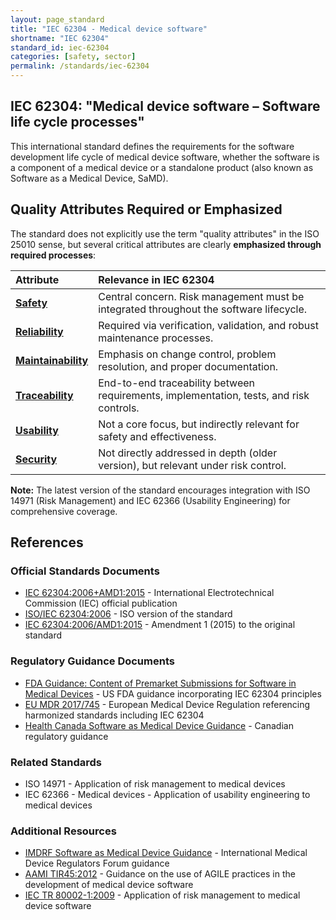 ```yaml
---
layout: page_standard
title: "IEC 62304 - Medical device software"
shortname: "IEC 62304"
standard_id: iec-62304
categories: [safety, sector]
permalink: /standards/iec-62304
---
```


## IEC 62304: "Medical device software – Software life cycle processes"

This international standard defines the requirements for the software development life cycle of medical device software, whether the software is a component of a medical device or a standalone product (also known as Software as a Medical Device, SaMD).

## Quality Attributes Required or Emphasized

The standard does not explicitly use the term "quality attributes" in the ISO 25010 sense, but several critical attributes are clearly **emphasized through required processes**:

| Attribute | Relevance in IEC 62304 |
|:--- |:--- |
| **[Safety](/qualities/safety)** | Central concern. Risk management must be integrated throughout the software lifecycle. |
| **[Reliability](/qualities/reliability)** | Required via verification, validation, and robust maintenance processes. |
| **[Maintainability](/qualities/maintainability)** | Emphasis on change control, problem resolution, and proper documentation. |
| **[Traceability](/qualities/traceability)** | End-to-end traceability between requirements, implementation, tests, and risk controls. |
| **[Usability](/qualities/usability)** | Not a core focus, but indirectly relevant for safety and effectiveness. |
| **[Security](/qualities/security)** | Not directly addressed in depth (older version), but relevant under risk control. |

**Note:** The latest version of the standard encourages integration with ISO 14971 (Risk Management) and IEC 62366 (Usability Engineering) for comprehensive coverage.

## References

### Official Standards Documents
- [IEC 62304:2006+AMD1:2015](https://www.iec.ch/publications) - International Electrotechnical Commission (IEC) official publication
- [ISO/IEC 62304:2006](https://www.iso.org/standard/38421.html) - ISO version of the standard
- [IEC 62304:2006/AMD1:2015](https://webstore.iec.ch/publication/22790) - Amendment 1 (2015) to the original standard

### Regulatory Guidance Documents
- [FDA Guidance: Content of Premarket Submissions for Software in Medical Devices](https://www.fda.gov/regulatory-information/search-fda-guidance-documents/content-premarket-submissions-software-contained-medical-devices) - US FDA guidance incorporating IEC 62304 principles
- [EU MDR 2017/745](https://eur-lex.europa.eu/legal-content/EN/TXT/?uri=CELEX%3A32017R0745) - European Medical Device Regulation referencing harmonized standards including IEC 62304
- [Health Canada Software as Medical Device Guidance](https://www.canada.ca/en/health-canada/services/drugs-health-products/medical-devices/guidance-documents/software-medical-device.html) - Canadian regulatory guidance

### Related Standards
- ISO 14971 - Application of risk management to medical devices
- IEC 62366 - Medical devices - Application of usability engineering to medical devices

### Additional Resources
- [IMDRF Software as Medical Device Guidance](http://www.imdrf.org/docs/imdrf/final/technical/imdrf-tech-131209-samd-framework-risk-categorization-131209.pdf) - International Medical Device Regulators Forum guidance
- [AAMI TIR45:2012](https://www.aami.org/standards/technical-information-reports-tirs) - Guidance on the use of AGILE practices in the development of medical device software
- [IEC TR 80002-1:2009](https://www.iec.ch/publications) - Application of risk management to medical device software